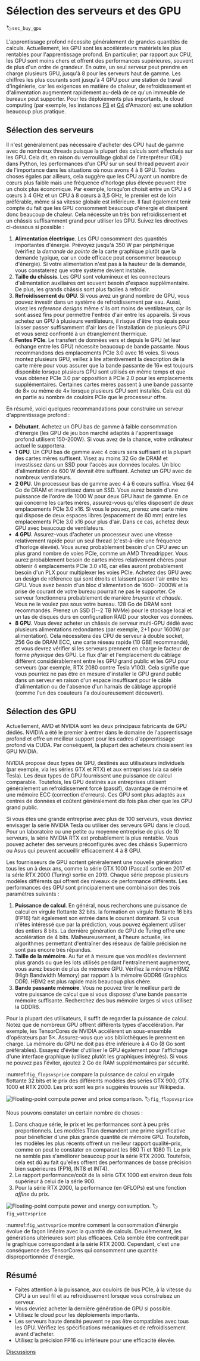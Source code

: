 # Sélection des serveurs et des GPU
:label:`sec_buy_gpu` 

 L'apprentissage profond nécessite généralement de grandes quantités de calculs. Actuellement, les GPU sont les accélérateurs matériels les plus rentables pour l'apprentissage profond. En particulier, par rapport aux CPU, les GPU sont moins chers et offrent des performances supérieures, souvent de plus d'un ordre de grandeur. En outre, un seul serveur peut prendre en charge plusieurs GPU, jusqu'à 8 pour les serveurs haut de gamme. Les chiffres les plus courants sont jusqu'à 4 GPU pour une station de travail d'ingénierie, car les exigences en matière de chaleur, de refroidissement et d'alimentation augmentent rapidement au-delà de ce qu'un immeuble de bureaux peut supporter. Pour les déploiements plus importants, le cloud computing (par exemple, les instances [P3](https://aws.amazon.com/ec2/instance-types/p3/) et [G4](https://aws.amazon.com/blogs/aws/in-the-works-ec2-instances-g4-with-nvidia-t4-gpus/) d'Amazon) est une solution beaucoup plus pratique.


## Sélection des serveurs

Il n'est généralement pas nécessaire d'acheter des CPU haut de gamme avec de nombreux threads puisque la plupart des calculs sont effectués sur les GPU. Cela dit, en raison du verrouillage global de l'interpréteur (GIL) dans Python, les performances d'un CPU sur un seul thread peuvent avoir de l'importance dans les situations où nous avons 4 à 8 GPU. Toutes choses égales par ailleurs, cela suggère que les CPU ayant un nombre de cœurs plus faible mais une fréquence d'horloge plus élevée peuvent être un choix plus économique. Par exemple, lorsqu'on choisit entre un CPU à 6 cœurs à 4 GHz et un CPU à 8 cœurs à 3,5 GHz, le premier est de loin préférable, même si sa vitesse globale est inférieure.
Il faut également tenir compte du fait que les GPU consomment beaucoup d'énergie et dissipent donc beaucoup de chaleur. Cela nécessite un très bon refroidissement et un châssis suffisamment grand pour utiliser les GPU. Suivez les directives ci-dessous si possible :

1. **Alimentation électrique**. Les GPU consomment des quantités importantes d'énergie. Prévoyez jusqu'à 350 W par périphérique (vérifiez la *demande de pointe* de la carte graphique plutôt que la demande typique, car un code efficace peut consommer beaucoup d'énergie). Si votre alimentation n'est pas à la hauteur de la demande, vous constaterez que votre système devient instable.
1. **Taille du châssis**. Les GPU sont volumineux et les connecteurs d'alimentation auxiliaires ont souvent besoin d'espace supplémentaire. De plus, les grands châssis sont plus faciles à refroidir.
1. **Refroidissement du GPU**. Si vous avez un grand nombre de GPU, vous pouvez investir dans un système de refroidissement par eau. Aussi, visez les *reference designs* même s'ils ont moins de ventilateurs, car ils sont assez fins pour permettre l'entrée d'air entre les appareils. Si vous achetez un GPU à plusieurs ventilateurs, il risque d'être trop épais pour laisser passer suffisamment d'air lors de l'installation de plusieurs GPU et vous serez confronté à un étranglement thermique.
1. **Fentes PCIe**. Le transfert de données vers et depuis le GPU (et leur échange entre les GPU) nécessite beaucoup de bande passante. Nous recommandons des emplacements PCIe 3.0 avec 16 voies. Si vous montez plusieurs GPU, veillez à lire attentivement la description de la carte mère pour vous assurer que la bande passante de 16$\times$ est toujours disponible lorsque plusieurs GPU sont utilisés en même temps et que vous obtenez PCIe 3.0 par opposition à PCIe 2.0 pour les emplacements supplémentaires. Certaines cartes mères passent à une bande passante de 8$\times$ ou même de 4$\times$ lorsque plusieurs GPU sont installés. Cela est dû en partie au nombre de couloirs PCIe que le processeur offre.

En résumé, voici quelques recommandations pour construire un serveur d'apprentissage profond :

* **Débutant**. Achetez un GPU bas de gamme à faible consommation d'énergie (les GPU de jeu bon marché adaptés à l'apprentissage profond utilisent 150-200W). Si vous avez de la chance, votre ordinateur actuel le supportera.
* **1 GPU**. Un CPU bas de gamme avec 4 cœurs sera suffisant et la plupart des cartes mères suffisent. Visez au moins 32 Go de DRAM et investissez dans un SSD pour l'accès aux données locales. Un bloc d'alimentation de 600 W devrait être suffisant. Achetez un GPU avec de nombreux ventilateurs.
* **2 GPU**. Un processeur bas de gamme avec 4 à 6 cœurs suffira. Visez 64 Go de DRAM et investissez dans un SSD. Vous aurez besoin d'une puissance de l'ordre de 1000 W pour deux GPU haut de gamme. En ce qui concerne les cartes mères, assurez-vous qu'elles disposent de *deux* emplacements PCIe 3.0 x16. Si vous le pouvez, prenez une carte mère qui dispose de deux espaces libres (espacement de 60 mm) entre les emplacements PCIe 3.0 x16 pour plus d'air. Dans ce cas, achetez deux GPU avec beaucoup de ventilateurs.
* **4 GPU**. Assurez-vous d'acheter un processeur avec une vitesse relativement rapide pour un seul thread (c'est-à-dire une fréquence d'horloge élevée). Vous aurez probablement besoin d'un CPU avec un plus grand nombre de voies PCIe, comme un AMD Threadripper. Vous aurez probablement besoin de cartes mères relativement chères pour obtenir 4 emplacements PCIe 3.0 x16, car elles auront probablement besoin d'un PLX pour multiplexer les voies PCIe. Achetez des GPU avec un design de référence qui sont étroits et laissent passer l'air entre les GPU. Vous avez besoin d'un bloc d'alimentation de 1600--2000W et la prise de courant de votre bureau pourrait ne pas le supporter. Ce serveur fonctionnera probablement de manière *bruyante et chaude*. Vous ne le voulez pas sous votre bureau. 128 Go de DRAM sont recommandés. Prenez un SSD (1--2 TB NVMe) pour le stockage local et un tas de disques durs en configuration RAID pour stocker vos données.
* **8 GPU**. Vous devez acheter un châssis de serveur multi-GPU dédié avec plusieurs alimentations redondantes (par exemple, 2+1 pour 1600W par alimentation). Cela nécessitera des CPU de serveur à double socket, 256 Go de DRAM ECC, une carte réseau rapide (10 GBE recommandé), et vous devrez vérifier si les serveurs prennent en charge le facteur de forme *physique* des GPU. Le flux d'air et l'emplacement du câblage diffèrent considérablement entre les GPU grand public et les GPU pour serveurs (par exemple, RTX 2080 contre Tesla V100). Cela signifie que vous pourriez ne pas être en mesure d'installer le GPU grand public dans un serveur en raison d'un espace insuffisant pour le câble d'alimentation ou de l'absence d'un harnais de câblage approprié (comme l'un des coauteurs l'a douloureusement découvert).


## Sélection des GPU

Actuellement, AMD et NVIDIA sont les deux principaux fabricants de GPU dédiés. NVIDIA a été le premier à entrer dans le domaine de l'apprentissage profond et offre un meilleur support pour les cadres d'apprentissage profond via CUDA. Par conséquent, la plupart des acheteurs choisissent les GPU NVIDIA.

NVIDIA propose deux types de GPU, destinés aux utilisateurs individuels (par exemple, via les séries GTX et RTX) et aux entreprises (via sa série Tesla). Les deux types de GPU fournissent une puissance de calcul comparable. Toutefois, les GPU destinés aux entreprises utilisent généralement un refroidissement forcé (passif), davantage de mémoire et une mémoire ECC (correction d'erreurs). Ces GPU sont plus adaptés aux centres de données et coûtent généralement dix fois plus cher que les GPU grand public.

Si vous êtes une grande entreprise avec plus de 100 serveurs, vous devriez envisager la série NVIDIA Tesla ou utiliser des serveurs GPU dans le cloud. Pour un laboratoire ou une petite ou moyenne entreprise de plus de 10 serveurs, la série NVIDIA RTX est probablement la plus rentable. Vous pouvez acheter des serveurs préconfigurés avec des châssis Supermicro ou Asus qui peuvent accueillir efficacement 4 à 8 GPU.

Les fournisseurs de GPU sortent généralement une nouvelle génération tous les un à deux ans, comme la série GTX 1000 (Pascal) sortie en 2017 et la série RTX 2000 (Turing) sortie en 2019. Chaque série propose plusieurs modèles différents qui offrent des niveaux de performance différents. Les performances des GPU sont principalement une combinaison des trois paramètres suivants :

1. **Puissance de calcul**. En général, nous recherchons une puissance de calcul en virgule flottante 32 bits. la formation en virgule flottante 16 bits (FP16) fait également son entrée dans le courant dominant. Si vous n'êtes intéressé que par la prédiction, vous pouvez également utiliser des entiers 8 bits. La dernière génération de GPU de Turing offre une accélération de 4 bits. Malheureusement, à l'heure actuelle, les algorithmes permettant d'entraîner des réseaux de faible précision ne sont pas encore très répandus.
1. **Taille de la mémoire**. Au fur et à mesure que vos modèles deviennent plus grands ou que les lots utilisés pendant l'entraînement augmentent, vous aurez besoin de plus de mémoire GPU. Vérifiez la mémoire HBM2 (High Bandwidth Memory) par rapport à la mémoire GDDR6 (Graphics DDR). HBM2 est plus rapide mais beaucoup plus chère.
1. **Bande passante mémoire**. Vous ne pouvez tirer le meilleur parti de votre puissance de calcul que si vous disposez d'une bande passante mémoire suffisante. Recherchez des bus mémoire larges si vous utilisez la GDDR6.

Pour la plupart des utilisateurs, il suffit de regarder la puissance de calcul. Notez que de nombreux GPU offrent différents types d'accélération. Par exemple, les TensorCores de NVIDIA accélèrent un sous-ensemble d'opérateurs par 5$\times$. Assurez-vous que vos bibliothèques le prennent en charge. La mémoire du GPU ne doit pas être inférieure à 4 Go (8 Go sont préférables). Essayez d'éviter d'utiliser le GPU également pour l'affichage d'une interface graphique (utilisez plutôt les graphiques intégrés). Si vous ne pouvez pas l'éviter, ajoutez 2 Go de RAM supplémentaires par sécurité.

:numref:`fig_flopsvsprice` compare la puissance de calcul en virgule flottante 32 bits et le prix des différents modèles des séries GTX 900, GTX 1000 et RTX 2000. Les prix sont les prix suggérés trouvés sur Wikipedia.

![Floating-point compute power and price comparison. ](../img/flopsvsprice.svg)
:label:`fig_flopsvsprice`


Nous pouvons constater un certain nombre de choses :

1. Dans chaque série, le prix et les performances sont à peu près proportionnels. Les modèles Titan demandent une prime significative pour bénéficier d'une plus grande quantité de mémoire GPU. Toutefois, les modèles les plus récents offrent un meilleur rapport qualité-prix, comme on peut le constater en comparant les 980 Ti et 1080 Ti. Le prix ne semble pas s'améliorer beaucoup pour la série RTX 2000. Toutefois, cela est dû au fait qu'elles offrent des performances de basse précision bien supérieures (FP16, INT8 et INT4).
2. Le rapport performance/coût de la série GTX 1000 est environ deux fois supérieur à celui de la série 900.
3. Pour la série RTX 2000, la performance (en GFLOPs) est une fonction *affine* du prix.

![Floating-point compute power and energy consumption. ](../img/wattvsprice.svg) 
 :label:`fig_wattvsprice` 

 
 :numref:`fig_wattvsprice` montre comment la consommation d'énergie évolue de façon linéaire avec la quantité de calculs. Deuxièmement, les générations ultérieures sont plus efficaces. Cela semble être contredit par le graphique correspondant à la série RTX 2000. Cependant, c'est une conséquence des TensorCores qui consomment une quantité disproportionnée d'énergie.


## Résumé

* Faites attention à la puissance, aux couloirs de bus PCIe, à la vitesse du CPU à un seul fil et au refroidissement lorsque vous construisez un serveur.
* Vous devriez acheter la dernière génération de GPU si possible.
* Utilisez le cloud pour les déploiements importants.
* Les serveurs haute densité peuvent ne pas être compatibles avec tous les GPU. Vérifiez les spécifications mécaniques et de refroidissement avant d'acheter.
* Utilisez la précision FP16 ou inférieure pour une efficacité élevée.


[Discussions](https://discuss.d2l.ai/t/425)
